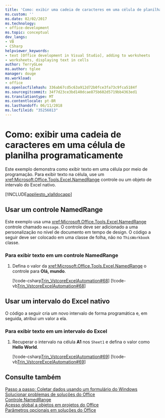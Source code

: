 ```yaml
---
title: 'Como: exibir uma cadeia de caracteres em uma célula de planilha programaticamente'
ms.custom: ''
ms.date: 02/02/2017
ms.technology:
- office-development
ms.topic: conceptual
dev_langs:
- VB
- CSharp
helpviewer_keywords:
- text [Office development in Visual Studio], adding to worksheets
- worksheets, displaying text in cells
author: TerryGLee
ms.author: tglee
manager: douge
ms.workload:
- office
ms.openlocfilehash: 336ab67cd5c63a912d72b0fce3fa73c9fca5184f
ms.sourcegitcommit: 34f7d23ce3bd140dcae875b602d5719bb4363ed1
ms.translationtype: MT
ms.contentlocale: pt-BR
ms.lasthandoff: 06/11/2018
ms.locfileid: "35256813"
---
```

# <a name="how-to-programmatically-display-a-string-in-a-worksheet-cell"></a>Como: exibir uma cadeia de caracteres em uma célula de planilha programaticamente
  Este exemplo demonstra como exibir texto em uma célula por meio de programação. Para exibir texto na célula, use um <xref:Microsoft.Office.Tools.Excel.NamedRange> controle ou um objeto de intervalo do Excel nativo.  
  
 [!INCLUDE[appliesto_xlalldocapp](../vsto/includes/appliesto-xlalldocapp-md.md)]  
  
## <a name="use-a-namedrange-control"></a>Usar um controle NamedRange  
 Este exemplo usa uma <xref:Microsoft.Office.Tools.Excel.NamedRange> controle chamado `message`. O controle deve ser adicionado a uma personalização no nível de documento em tempo de design. O código a seguir deve ser colocado em uma classe de folha, não no `ThisWorkbook` classe.  
  
### <a name="to-display-text-in-a-namedrange-control"></a>Para exibir texto em um controle NamedRange  
  
1.  Defina o valor da <xref:Microsoft.Office.Tools.Excel.NamedRange> o controle para **Olá, mundo**.  
  
     [!code-csharp[Trin_VstcoreExcelAutomation#68](../vsto/codesnippet/CSharp/Trin_VstcoreExcelAutomationCS/Sheet1.cs#68)]
     [!code-vb[Trin_VstcoreExcelAutomation#68](../vsto/codesnippet/VisualBasic/Trin_VstcoreExcelAutomation/Sheet1.vb#68)]  
  
## <a name="use-a-native-excel-range"></a>Usar um intervalo do Excel nativo  
 O código a seguir cria um novo intervalo de forma programática e, em seguida, atribui um valor a ela.  
  
### <a name="to-display-text-in-an-excel-range"></a>Para exibir texto em um intervalo do Excel  
  
1.  Recuperar o intervalo na célula **A1** nos `Sheet1` e defina o valor como **Hello World**.  
  
     [!code-csharp[Trin_VstcoreExcelAutomation#69](../vsto/codesnippet/CSharp/Trin_VstcoreExcelAutomationCS/Sheet1.cs#69)]
     [!code-vb[Trin_VstcoreExcelAutomation#69](../vsto/codesnippet/VisualBasic/Trin_VstcoreExcelAutomation/Sheet1.vb#69)]  
  
## <a name="see-also"></a>Consulte também  
 [Passo a passo: Coletar dados usando um formulário do Windows](../vsto/walkthrough-collecting-data-using-a-windows-form.md)   
 [Solucionar problemas de soluções do Office](../vsto/troubleshooting-office-solutions.md)   
 [Controle NamedRange](../vsto/namedrange-control.md)   
 [Acesso global a objetos em projetos do Office](../vsto/global-access-to-objects-in-office-projects.md)   
 [Parâmetros opcionais em soluções do Office](../vsto/optional-parameters-in-office-solutions.md)  
  
  